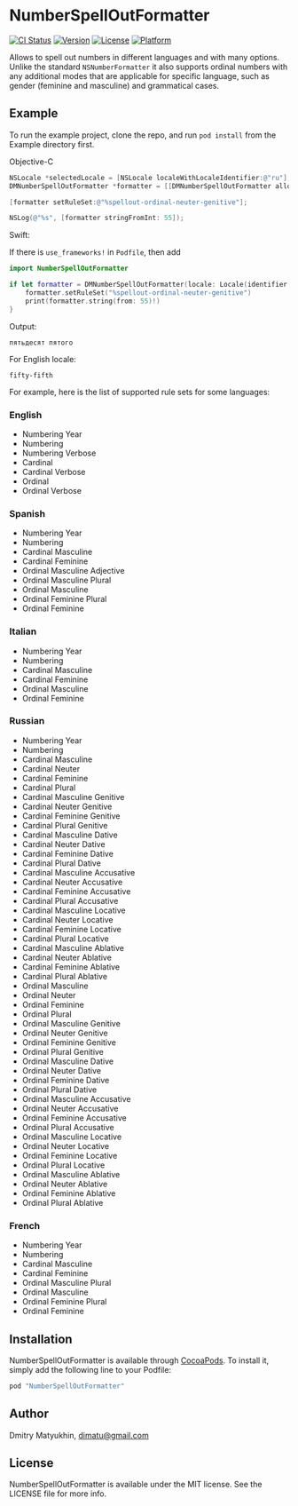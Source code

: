 # NumberSpellOutFormatter

[![CI Status](http://img.shields.io/travis/dimat/DMNumberSpellOutFormatter.svg?style=flat)](https://travis-ci.org/dimat/DMNumberSpellOutFormatter)
[![Version](https://img.shields.io/cocoapods/v/NumberSpellOutFormatter.svg?style=flat)](http://cocoapods.org/pods/NumberSpellOutFormatter)
[![License](https://img.shields.io/cocoapods/l/NumberSpellOutFormatter.svg?style=flat)](http://cocoapods.org/pods/NumberSpellOutFormatter)
[![Platform](https://img.shields.io/cocoapods/p/NumberSpellOutFormatter.svg?style=flat)](http://cocoapods.org/pods/NumberSpellOutFormatter)

Allows to spell out numbers in different languages and with many options. Unlike the standard `NSNumberFormatter` it also supports ordinal numbers with any additional modes that are applicable for specific language, such as gender (feminine and masculine) and grammatical cases.

## Example

To run the example project, clone the repo, and run `pod install` from the Example directory first.

Objective-C
```Objective-C
NSLocale *selectedLocale = [NSLocale localeWithLocaleIdentifier:@"ru"];
DMNumberSpellOutFormatter *formatter = [[DMNumberSpellOutFormatter alloc] initWithLocale: selectedLocale];

[formatter setRuleSet:@"%spellout-ordinal-neuter-genitive"];

NSLog(@"%s", [formatter stringFromInt: 55]);
```

Swift:

If there is `use_frameworks!` in `Podfile`, then add

```swift
import NumberSpellOutFormatter
```

```swift
if let formatter = DMNumberSpellOutFormatter(locale: Locale(identifier: "ru")) {
    formatter.setRuleSet("%spellout-ordinal-neuter-genitive")
    print(formatter.string(from: 55)!)
}
```

Output:
```
пятьдесят пятого
```

For English locale:
```
fifty-fifth
```

For example, here is the list of supported rule sets for some languages:

### English

- Numbering Year
- Numbering
- Numbering Verbose
- Cardinal
- Cardinal Verbose
- Ordinal
- Ordinal Verbose

### Spanish

- Numbering Year
- Numbering
- Cardinal Masculine
- Cardinal Feminine
- Ordinal Masculine Adjective
- Ordinal Masculine Plural
- Ordinal Masculine
- Ordinal Feminine Plural
- Ordinal Feminine

### Italian

- Numbering Year
- Numbering
- Cardinal Masculine
- Cardinal Feminine
- Ordinal Masculine
- Ordinal Feminine

### Russian

- Numbering Year
- Numbering
- Cardinal Masculine
- Cardinal Neuter
- Cardinal Feminine
- Cardinal Plural
- Cardinal Masculine Genitive
- Cardinal Neuter Genitive
- Cardinal Feminine Genitive
- Cardinal Plural Genitive
- Cardinal Masculine Dative
- Cardinal Neuter Dative
- Cardinal Feminine Dative
- Cardinal Plural Dative
- Cardinal Masculine Accusative
- Cardinal Neuter Accusative
- Cardinal Feminine Accusative
- Cardinal Plural Accusative
- Cardinal Masculine Locative
- Cardinal Neuter Locative
- Cardinal Feminine Locative
- Cardinal Plural Locative
- Cardinal Masculine Ablative
- Cardinal Neuter Ablative
- Cardinal Feminine Ablative
- Cardinal Plural Ablative
- Ordinal Masculine
- Ordinal Neuter
- Ordinal Feminine
- Ordinal Plural
- Ordinal Masculine Genitive
- Ordinal Neuter Genitive
- Ordinal Feminine Genitive
- Ordinal Plural Genitive
- Ordinal Masculine Dative
- Ordinal Neuter Dative
- Ordinal Feminine Dative
- Ordinal Plural Dative
- Ordinal Masculine Accusative
- Ordinal Neuter Accusative
- Ordinal Feminine Accusative
- Ordinal Plural Accusative
- Ordinal Masculine Locative
- Ordinal Neuter Locative
- Ordinal Feminine Locative
- Ordinal Plural Locative
- Ordinal Masculine Ablative
- Ordinal Neuter Ablative
- Ordinal Feminine Ablative
- Ordinal Plural Ablative

### French

- Numbering Year
- Numbering
- Cardinal Masculine
- Cardinal Feminine
- Ordinal Masculine Plural
- Ordinal Masculine
- Ordinal Feminine Plural
- Ordinal Feminine

## Installation

NumberSpellOutFormatter is available through [CocoaPods](http://cocoapods.org). To install
it, simply add the following line to your Podfile:

```ruby
pod "NumberSpellOutFormatter"
```

## Author

Dmitry Matyukhin, dimatu@gmail.com

## License

NumberSpellOutFormatter is available under the MIT license. See the LICENSE file for more info.
